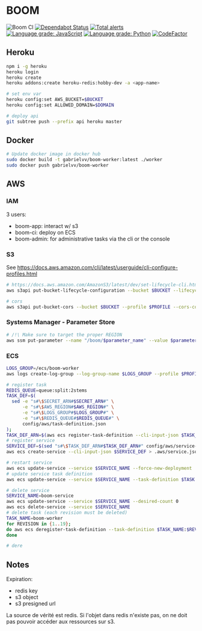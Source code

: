# BOOM

![Boom CI](https://github.com/gabrielvv/boom/workflows/Boom%20CI/badge.svg)
[![Dependabot Status](https://api.dependabot.com/badges/status?host=github&repo=gabrielvv/boom)](https://dependabot.com)
[![Total alerts](https://img.shields.io/lgtm/alerts/g/gabrielvv/boom.svg?logo=lgtm&logoWidth=18)](https://lgtm.com/projects/g/gabrielvv/boom/alerts/)
[![Language grade: JavaScript](https://img.shields.io/lgtm/grade/javascript/g/gabrielvv/boom.svg?logo=lgtm&logoWidth=18)](https://lgtm.com/projects/g/gabrielvv/boom/context:javascript)
[![Language grade: Python](https://img.shields.io/lgtm/grade/python/g/gabrielvv/boom.svg?logo=lgtm&logoWidth=18)](https://lgtm.com/projects/g/gabrielvv/boom/context:python)
[![CodeFactor](https://www.codefactor.io/repository/github/gabrielvv/boom/badge)](https://www.codefactor.io/repository/github/gabrielvv/boom)

## Heroku

```sh
npm i -g heroku
heroku login
heroku create
heroku addons:create heroku-redis:hobby-dev -a <app-name>

# set env var
heroku config:set AWS_BUCKET=$BUCKET
heroku config:set ALLOWED_DOMAIN=$DOMAIN

# deploy api
git subtree push --prefix api heroku master
```

## Docker

```sh
# Update docker image in docker hub
sudo docker build -t gabrielvv/boom-worker:latest ./worker
sudo docker push gabrielvv/boom-worker
```

## AWS

### IAM

3 users:
- boom-app: interact w/ s3
- boom-ci: deploy on ECS
- boom-admin: for administrative tasks via the cli or the console

### S3

See https://docs.aws.amazon.com/cli/latest/userguide/cli-configure-profiles.html

```sh
# https://docs.aws.amazon.com/AmazonS3/latest/dev/set-lifecycle-cli.html
aws s3api put-bucket-lifecycle-configuration --bucket $BUCKET --lifecycle-configuration file://config/aws/bucket-lifecycle.json

# cors
aws s3api put-bucket-cors --bucket $BUCKET --profile $PROFILE --cors-configuration file://config/aws/bucket-cors.json
```

### Systems Manager - Parameter Store

```sh
# /!\ Make sure to target the proper REGION
aws ssm put-parameter --name "/boom/$parameter_name" --value $parameter_value --type SecureString --profile $profile
```

### ECS

```sh
LOGS_GROUP=/ecs/boom-worker
aws logs create-log-group --log-group-name $LOGS_GROUP --profile $PROFILE

# register task
REDIS_QUEUE=queue:split:2stems
TASK_DEF=$(
  sed -e "s#\$SECRET_ARN#$SECRET_ARN#" \
      -e "s#\$AWS_REGION#$AWS_REGION#" \
      -e "s#\$LOGS_GROUP#$LOGS_GROUP#" \
      -e "s#\$REDIS_QUEUE#$REDIS_QUEUE#" \
      config/aws/task-definition.json
);
TASK_DEF_ARN=$(aws ecs register-task-definition --cli-input-json $TASK_DEF | jq -r '.taskDefinition.taskDefinitionArn');
# register service
SERVICE_DEF=$(sed "s#\$TASK_DEF_ARN#$TASK_DEF_ARN#" config/aws/service-definition.json);
aws ecs create-service --cli-input-json $SERVICE_DEF > .aws/service.json;

# restart service
aws ecs update-service --service $SERVICE_NAME --force-new-deployment
# update service task definition
aws ecs update-service --service $SERVICE_NAME --task-definition $TASK:$REVISION --force-new-deployment

# delete service
SERVICE_NAME=boom-service
aws ecs update-service --service $SERVICE_NAME --desired-count 0
aws ecs delete-service --service $SERVICE_NAME
# delete task (each revision must be deleted)
TASK_NAME=boom-worker
for REVISION in {1..19};
do aws ecs deregister-task-definition --task-definition $TASK_NAME:$REVISION;
done

# dere
```

## Notes

Expiration:
- redis key
- s3 object
- s3 presigned url

La source de vérité est redis.
Si l'objet dans redis n'existe pas, on ne doit pas pouvoir accéder aux ressources sur s3.
